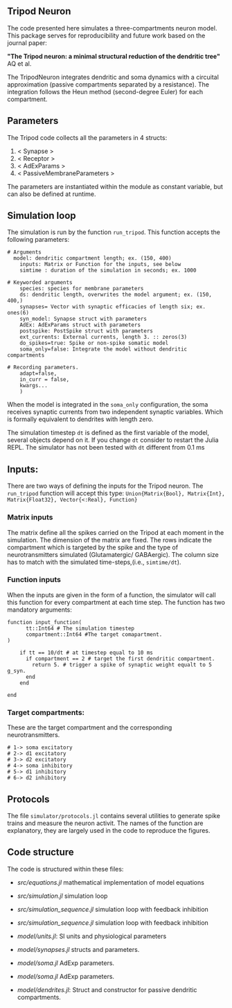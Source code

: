 Tripod Neuron
-------------

The code presented here simulates a three-compartments neuron model. This package serves for reproducibility and future work based on the journal paper:

__"The Tripod neuron: a minimal structural reduction of the
dendritic tree"__ 
AQ et al.

The TripodNeuron integrates dendritic and soma dynamics with a circuital approximation (passive compartments separated by a resistance). The integration follows the Heun method (second-degree Euler) for each compartment.

## Parameters
The Tripod code collects all the parameters in 4 structs:
  1. < Synapse >
  2. < Receptor >
  2. < AdExParams >  
  2. < PassiveMembraneParameters > 

The parameters are instantiated within the module as constant variable, but can also be defined at runtime.

## Simulation loop
The simulation is run by the function `run_tripod`. 
This function accepts the following parameters:
``` 
# Arguments
  model: dendritic compartment length; ex. (150, 400)
	inputs: Matrix or Function for the inputs, see below
	simtime : duration of the simulation in seconds; ex. 1000

# Keyworded arguments
	species: species for membrane parameters
	ds: dendritic length, overwrites the model argument; ex. (150, 400,)
	synapses= Vector with synaptic efficacies of length six; ex. ones(6) 
	syn_model: Synapse struct with parameters
	AdEx: AdExParams struct with parameters
	postspike: PostSpike struct with parameters
	ext_currents: External currents, length 3. :: zeros(3)
	do_spikes=true: Spike or non-spike somatic model
	soma_only=false: Integrate the model without dendritic compartments

# Recording parameters.
	adapt=false,
	in_curr = false,
	kwargs...
	)
```

When the model is integrated in the `soma_only` configuration, the soma receives synaptic currents from two independent synaptic variables. Which is formally equivalent to dendrites with length zero.

The simulation timestep `dt` is defined as the first variable of the model, several objects depend on it. If you change `dt` consider to restart the Julia REPL. The simulator has not been tested with `dt` different from 0.1 ms

## Inputs:
There are two ways of defining the inputs for the Tripod neuron. The `run_tripod` function will accept this type:
`Union{Matrix{Bool}, Matrix{Int}, Matrix{Float32}, Vector{<:Real}, Function}`

### Matrix inputs
The matrix define all the spikes carried on the Tripod at each moment in the simulation. The dimension of the matrix are fixed. The rows indicate the compartment which is targeted by the spike and the type of neurotransmitters simulated (Glutamatergic/ GABAergic). The column size has to match with the simulated time-steps,(i.e., `simtime/dt`). 

### Function inputs
When the inputs are given in the form of a function, the simulator will call this function for every compartment at each time step.
The function has two mandatory arguments: 
```
function input_function(
      tt::Int64 # The simulation timestep
      compartment::Int64 #The target comapartment.
)

    if tt == 10/dt # at timestep equal to 10 ms
      if compartment == 2 # target the first dendritic compartment.
        return 5. # trigger a spike of synaptic weight equalt to 5 g_syn.
      end
    end

end

```

### Target compartments:
These are the target compartment and the corresponding neurotransmitters.

	# 1-> soma excitatory
	# 2-> d1 excitatory
	# 3-> d2 excitatory
	# 4-> soma inhibitory
	# 5-> d1 inhibitory
	# 6-> d2 inhibitory

## Protocols
The file `simulator/protocols.jl` contains several utilities to generate spike trains and measure the neuron activit. The names of the function are explanatory, they are largely used in the code to reproduce the figures.


## Code structure
The code is structured within these files:

  * _src/equations.jl_ mathematical implementation of model equations
  * _src/simulation.jl_ simulation loop 
  * _src/simulation_sequence.jl_ simulation loop with feedback inhibition

  * _src/simulation_sequence.jl_ simulation loop with feedback inhibition

  * _model/units.jl_: SI units and physiological parameters
  * _model/synapses.jl_ structs and parameters.
  * _model/soma.jl_ AdExp parameters.
  * _model/soma.jl_ AdExp parameters.
  * _model/dendrites.jl_: Struct and constructor for passive dendritic compartments.
